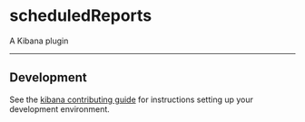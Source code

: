 # scheduledReports

A Kibana plugin

---

## Development

See the [kibana contributing guide](https://github.com/elastic/kibana/blob/master/CONTRIBUTING.md) for instructions setting up your development environment.
